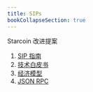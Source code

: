 ```yaml
---
title: SIPs
bookCollapseSection: true
---
```


Starcoin 改进提案

<!--more-->

1. [SIP 指南](./sip-1/)
2. [技术白皮书](./sip-2/)
3. [经济模型](./sip-3/)
20. [JSON RPC](./sip-20)
